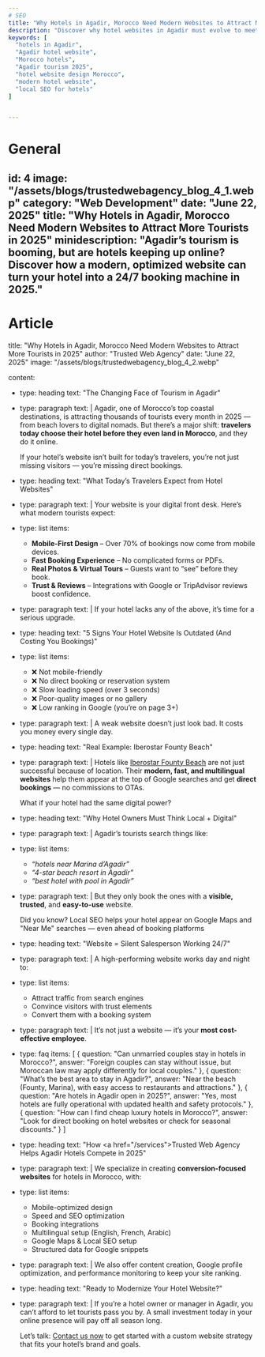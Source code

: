 ```yaml
---
# SEO
title: "Why Hotels in Agadir, Morocco Need Modern Websites to Attract More Tourists in 2025"
description: "Discover why hotel websites in Agadir must evolve to meet 2025 tourist expectations. Learn how modern design, SEO, and online booking drive direct reservations and boost visibility."
keywords: [ 
  "hotels in Agadir",
  "Agadir hotel website",
  "Morocco hotels",
  "Agadir tourism 2025",
  "hotel website design Morocco",
  "modern hotel website",
  "local SEO for hotels"  
]


---
```


# General
id: 4
image: "/assets/blogs/trustedwebagency_blog_4_1.webp"
category: "Web Development"
date: "June 22, 2025"
title: "Why Hotels in Agadir, Morocco Need Modern Websites to Attract More Tourists in 2025"
minidescription: "Agadir’s tourism is booming, but are hotels keeping up online? Discover how a modern, optimized website can turn your hotel into a 24/7 booking machine in 2025."
---

# Article
title: "Why Hotels in Agadir, Morocco Need Modern Websites to Attract More Tourists in 2025"
author: "Trusted Web Agency"
date: "June 22, 2025"
image: "/assets/blogs/trustedwebagency_blog_4_2.webp"

content:
  - type: heading
    text: "The Changing Face of Tourism in Agadir"

  - type: paragraph
    text: |
      Agadir, one of Morocco’s top coastal destinations, is attracting thousands of tourists every month in 2025 — from beach lovers to digital nomads. But there’s a major shift: <b>travelers today choose their hotel before they even land in Morocco</b>, and they do it online.

      If your hotel’s website isn’t built for today’s travelers, you’re not just missing visitors — you’re missing direct bookings.

  - type: heading
    text: "What Today’s Travelers Expect from Hotel Websites"

  - type: paragraph
    text: |
      Your website is your digital front desk. Here’s what modern tourists expect:

  - type: list
    items:
      - <b>Mobile-First Design</b> – Over 70% of bookings now come from mobile devices.
      - <b>Fast Booking Experience</b> – No complicated forms or PDFs.
      - <b>Real Photos & Virtual Tours</b> – Guests want to “see” before they book.
      - <b>Trust & Reviews</b> – Integrations with Google or TripAdvisor reviews boost confidence.

  - type: paragraph
    text: |
      If your hotel lacks any of the above, it’s time for a serious upgrade.


  - type: heading
    text: "5 Signs Your Hotel Website Is Outdated (And Costing You Bookings)"

  - type: list
    items:
      - ❌ Not mobile-friendly
      - ❌ No direct booking or reservation system
      - ❌ Slow loading speed (over 3 seconds)
      - ❌ Poor-quality images or no gallery
      - ❌ Low ranking in Google (you’re on page 3+)

  - type: paragraph
    text: |
      A weak website doesn’t just look bad. It costs you money every single day.


  - type: heading
    text: "Real Example: Iberostar Founty Beach"

  - type: paragraph
    text: |
      Hotels like <a href="https://www.iberostar.com/en/hotels/agadir/iberostar-founty-beach/">Iberostar Founty Beach</a> are not just successful because of location. Their <b>modern, fast, and multilingual websites</b> help them appear at the top of Google searches and get <b>direct bookings</b> — no commissions to OTAs.
      
      What if your hotel had the same digital power?

  - type: heading
    text: "Why Hotel Owners Must Think Local + Digital"

  - type: paragraph
    text: |
      Agadir’s tourists search things like:

  - type: list
    items:
      - <i>“hotels near Marina d’Agadir”</i>
      - <i>“4-star beach resort in Agadir”</i>
      - <i>“best hotel with pool in Agadir”</i>

  - type: paragraph
    text: |
      But they only book the ones with a <b>visible, trusted</b>, and <b>easy-to-use</b> website.

      Did you know? Local SEO helps your hotel appear on Google Maps and "Near Me" searches — even ahead of booking platforms

  - type: heading
    text: "Website = Silent Salesperson Working 24/7"
  
  - type: paragraph
    text: |
      A high-performing website works day and night to:

  - type: list
    items:
      - Attract traffic from search engines
      - Convince visitors with trust elements
      - Convert them with a booking system

  - type: paragraph
    text: |
      It’s not just a website — it’s your <b>most cost-effective employee</b>.

  - type: faq
    items: [
      {
        question: "Can unmarried couples stay in hotels in Morocco?",
        answer: "Foreign couples can stay without issue, but Moroccan law may apply differently for local couples."
      },
      {
        question: "What’s the best area to stay in Agadir?",
        answer: "Near the beach (Founty, Marina), with easy access to restaurants and attractions."
      },
      {
        question: "Are hotels in Agadir open in 2025?",
        answer: "Yes, most hotels are fully operational with updated health and safety protocols."
      },
      {
        question: "How can I find cheap luxury hotels in Morocco?",
        answer: "Look for direct booking on hotel websites or check for seasonal discounts."
      }
    ]

  - type: heading
    text: "How <a href=\"/services\">Trusted Web Agency</a> Helps Agadir Hotels Compete in 2025"

  - type: paragraph
    text: |
      We specialize in creating <b>conversion-focused websites</b> for hotels in Morocco, with:

  - type: list
    items:
      - Mobile-optimized design
      - Speed and SEO optimization
      - Booking integrations
      - Multilingual setup (English, French, Arabic)
      - Google Maps & Local SEO setup
      - Structured data for Google snippets

  - type: paragraph
    text: |
      We also offer content creation, Google profile optimization, and performance monitoring to keep your site ranking.

  - type: heading
    text: "Ready to Modernize Your Hotel Website?"

  - type: paragraph
    text: |
      If you’re a hotel owner or manager in Agadir, you can’t afford to let tourists pass you by. A small investment today in your online presence will pay off all season long.

      Let’s talk: <a href="/contact">Contact us now</a> to get started with a custom website strategy that fits your hotel’s brand and goals.